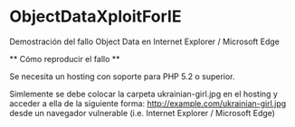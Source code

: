# ObjectDataXploitForIE
Demostración del fallo Object Data en Internet Explorer / Microsoft Edge

** Cómo reproducir el fallo **

Se necesita un hosting con soporte para PHP 5.2 o superior.

Simlemente se debe colocar la carpeta ukrainian-girl.jpg en el hosting y acceder a ella de la siguiente forma: http://example.com/ukrainian-girl.jpg desde un navegador vulnerable (i.e. Internet Explorer / Microsoft Edge)

